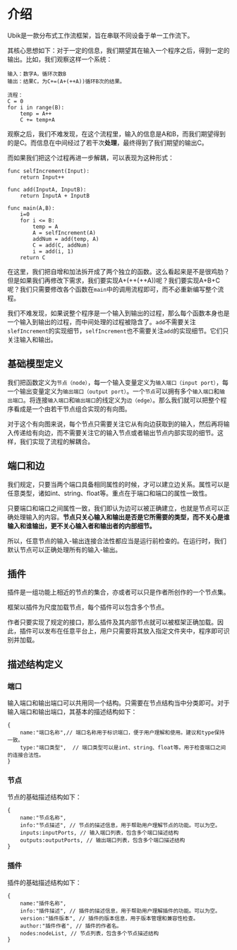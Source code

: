 # 介绍

Ubik是一款分布式工作流框架，旨在串联不同设备于单一工作流下。

其核心思想如下：对于一定的信息，我们期望其在输入一个程序之后，得到一定的输出。比如，我们观察这样一个系统：
```
输入：数字A，循环次数B
输出：结果C，为C+=(A+(++A))循环B次的结果。

流程：
C = 0
for i in range(B):
    temp = A++
    C += temp+A
```

观察之后，我们不难发现，在这个流程里，输入的信息是A和B，而我们期望得到的是C。而信息在中间经过了若干次**处理**，最终得到了我们期望的输出C。

而如果我们把这个过程再进一步解耦，可以表现为这种形式：
```
func selfIncrement(Input):
    return Input++

func add(InputA, InputB):
    return InputA + InputB

func main(A,B):
    i=0
    for i <= B:
        temp = A
        A = selfIncrement(A)
        addNum = add(temp, A)
        C = add(C, addNum)
        i = add(i, 1)
    return C
```

在这里，我们把自增和加法拆开成了两个独立的函数。这么看起来是不是很鸡肋？但是如果我们再修改下需求，我们要实现A+(++(++A))呢？我们要实现A+B+C呢？我们只需要修改各个函数在`main`中的调用流程即可，而不必重新编写整个流程。

我们不难发现，如果说整个程序是一个输入到输出的过程，那么每个函数本身也是一个输入到输出的过程，而中间处理的过程被隐含了。`add`不需要关注`slefIncrement`的实现细节，`selfIncrement`也不需要关注`add`的实现细节。它们只关注输入和输出。

## 基础模型定义

我们把函数定义为`节点（node）`，每一个输入变量定义为`输入端口（input port）`，每一个输出变量定义为`输出端口（output port）`。一个`节点`可以拥有多个`输入端口`和`输出端口`。将连接`输入端口`和`输出端口`的线定义为`边（edge）`。那么我们就可以把整个程序看成是一个由若干节点组合实现的有向图。

对于这个有向图来说，每个节点只需要关注它从有向边获取到的输入，然后再将输入传递给有向边，而不需要关注它的输入节点或者输出节点内部实现的细节。这样，我们实现了流程的解耦合。

## 端口和边

我们规定，只要当两个端口具备相同属性的时候，才可以建立边关系。属性可以是任意类型，诸如int、string、float等。重点在于端口和端口的属性一致性。

只要端口和端口之间属性一致，我们即认为边可以被正确建立，也就是节点可以正确处理输入的内容。**节点只关心输入和输出是否是它所需要的类型，而不关心是谁输入和谁输出，更不关心输入者和输出者的内部细节。**

所以，任意节点的输入-输出连接合法性都应当是运行前检查的。在运行时，我们默认节点可以正确处理所有的输入-输出。

## 插件

插件是一组功能上相近的节点的集合，亦或者可以只是作者所创作的一个节点集。

框架以插件为尺度加载节点，每个插件可以包含多个节点。

作者只要实现了规定的接口，那么插件及其内部节点就可以被框架正确加载。因此，插件可以发布在任意平台上，用户只需要将其放入指定文件夹中，程序即可识别并加载。

## 描述结构定义

### 端口
输入端口和输出端口可以共用同一个结构。只需要在节点结构当中分类即可。对于输入端口和输出端口，其基本的描述结构如下：
```
{
    name:"端口名称",// 端口名称用于标识端口，便于用户理解和使用。建议和type保持一致。
    type:"端口类型",  // 端口类型可以是int、string、float等。用于检查端口之间的连接合法性。
}
```

### 节点
节点的基础描述结构如下：
```
{
    name:"节点名称",
    info:"节点描述", // 节点的描述信息，用于帮助用户理解节点的功能。可以为空。
    inputs:inputPorts, // 输入端口列表，包含多个端口描述结构
    outputs:outputPorts, // 输出端口列表，包含多个端口描述结构
}
```

### 插件
插件的基础描述结构如下：
```
{
    name:"插件名称",
    info:"插件描述", // 插件的描述信息，用于帮助用户理解插件的功能。可以为空。
    version:"插件版本", // 插件的版本信息，用于版本管理和兼容性检查。
    author:"插件作者", // 插件的作者名。
    nodes:nodeList, // 节点列表，包含多个节点描述结构
}
```
